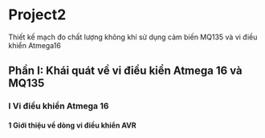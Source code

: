 # Project2
Thiết kế mạch đo chất lượng không khí sử dụng cảm biến MQ135 và vi điều khiển Atmega16
## Phần I: Khái quát về vi điều kiển Atmega 16 và MQ135
### I Vi điều khiển Atmega 16
#### 1 Giới thiệu về dòng vi điều khiển AVR
